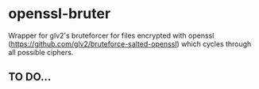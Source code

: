 # openssl-bruter
Wrapper for glv2's bruteforcer for files encrypted with openssl (https://github.com/glv2/bruteforce-salted-openssl) which cycles through all possible ciphers.

## TO DO...
